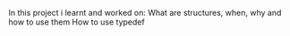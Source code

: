 In this project i learnt and worked on:
What are structures, when, why and how to use them
How to use typedef
